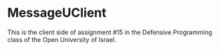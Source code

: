 # MessageUClient

This is the client side of assignment #15 in the Defensive Programming class of the Open University of Israel.
